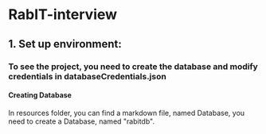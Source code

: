 # RabIT-interview

## 1. Set up environment:
### To see the project, you need to create the database and modify credentials in databaseCredentials.json
#### Creating Database
<p>In resources folder, you can find a markdown file, named Database, you need to create a Database, named "rabitdb".</p>

